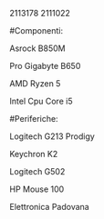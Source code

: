 2113178 2111022

#Componenti:

Asrock B850M
 
Pro Gigabyte B650

AMD Ryzen 5
 
Intel Cpu Core i5

#Periferiche:

Logitech G213 Prodigy

Keychron K2

Logitech G502

HP Mouse 100

Elettronica Padovana
